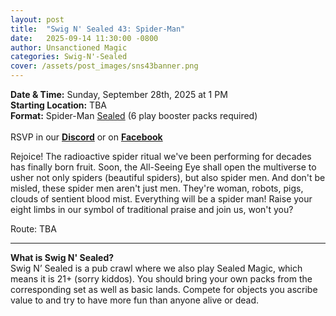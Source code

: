 ```yaml
---
layout: post
title:  "Swig N' Sealed 43: Spider-Man"
date:   2025-09-14 11:30:00 -0800
author: Unsanctioned Magic
categories: Swig-N'-Sealed
cover: /assets/post_images/sns43banner.png
---
```


<b>Date & Time:</b> Sunday, September 28th, 2025 at 1 PM<br>
<b>Starting Location:</b> TBA<br>
<b>Format:</b> Spider-Man <a href="https://magic.wizards.com/en/game-info/gameplay/formats/sealed-deck">Sealed</a> (6 play booster packs required)<br>
<br>
RSVP in our <a href="https://discord.com/events/922328519428689981/1416814657175552176" target="_blank"><b>Discord</b></a> or on <a href="https://www.facebook.com/events/24869758899320954" target="_blank"><b>Facebook</b></a>

Rejoice! The radioactive spider ritual we've been performing for decades has finally born fruit. Soon, the All-Seeing Eye shall open the multiverse to usher not only spiders (beautiful spiders), but also spider men. And don't be misled, these spider men aren't just men. They're woman, robots, pigs, clouds of sentient blood mist. Everything will be a spider man! Raise your eight limbs in our symbol of traditional praise and join us, won't you?

Route: TBA

<hr>

<b>What is Swig N' Sealed?</b><br> 
Swig N’ Sealed is a pub crawl where we also play Sealed Magic, which means it is 21+ (sorry kiddos). You should bring your own packs from the corresponding set as well as basic lands. Compete for objects you ascribe value to and try to have more fun than anyone alive or dead.